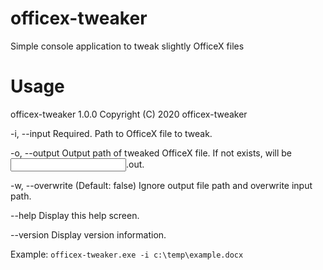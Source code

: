 # officex-tweaker
Simple console application to tweak slightly OfficeX files

# Usage
officex-tweaker 1.0.0
Copyright (C) 2020 officex-tweaker

  -i, --input        Required. Path to OfficeX file to tweak.

  -o, --output       Output path of tweaked OfficeX file. If not exists, will be <input path>.out.<ext>

  -w, --overwrite    (Default: false) Ignore output file path and overwrite input path.

  --help             Display this help screen.

  --version          Display version information.

Example: `officex-tweaker.exe -i c:\temp\example.docx`
